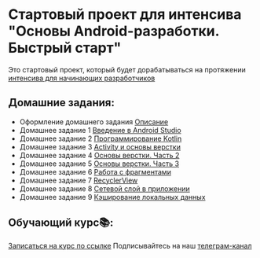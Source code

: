 # Стартовый проект для интенсива "Основы Android-разработки. Быстрый старт"
Это стартовый проект, который будет дорабатываться на протяжении [интенсива для начинающих разработчиков](http://intensive.androidschool.ru/basics/?utm_source=github&utm_medium=readme&utm_campaign=description)

## Домашние задания:

- Оформление домашнего задания [Описание](HomeWorkDescription.md)
- Домашнее задание 1 [Введение в Android Studio](AndroidStudioIntro.md)
- Домашнее задание 2 [Программирование Kotlin](KotlinHomeTask.md)
- Домашнее задание 3 [Activity и основы верстки](HomeWorkActivity.md)
- Домашнее задание 4 [Основы верстки. Часть 2](HomeWorkBasicUI.md)
- Домашнее задание 5 [Основы верстки. Часть 3](HomeWorkBasicUIPart3.md)
- Домашнее задание 6 [Работа с фрагментами](HomeWorkFragments.md)
- Домашнее задание 7 [RecyclerView](HomeWorkRecyclerView.md)
- Домашнее задание 8 [Сетевой слой в приложении](NetworkLayerHomeTask.md)
- Домашнее задание 9 [Кэширование локальных данных](LocalCacheHomeTask.md)

## Обучающий курс📚:
[Записаться на курс по ссылке](http://intensive.androidschool.ru/basics/?utm_source=github&utm_medium=readme&utm_campaign=description)
Подписывайтесь на наш [телеграм-канал](https://t.me/android_school_ru)
